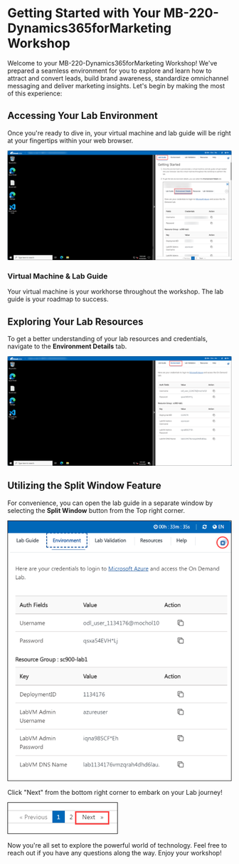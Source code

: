 # **Getting Started with Your MB-220-Dynamics365forMarketing Workshop**
 
Welcome to your MB-220-Dynamics365forMarketing Workshop! We've prepared a seamless environment for you to explore and learn how to attract and convert leads, build brand awareness, standardize omnichannel messaging and deliver marketing insights. Let's begin by making the most of this experience:
 
## **Accessing Your Lab Environment**
 
Once you're ready to dive in, your virtual machine and lab guide will be right at your fingertips within your web browser.
 
   ![Access Your VM and Lab Guide](../media/2.png)

### **Virtual Machine & Lab Guide**
 
Your virtual machine is your workhorse throughout the workshop. The lab guide is your roadmap to success.
 
## **Exploring Your Lab Resources**
 
To get a better understanding of your lab resources and credentials, navigate to the **Environment Details** tab.
 
   ![Access Your VM and Lab Guide](../media/1.png)
 
## **Utilizing the Split Window Feature**
 
For convenience, you can open the lab guide in a separate window by selecting the **Split Window** button from the Top right corner.
 
   ![Access Your VM and Lab Guide](../media/8.png)

  Click "Next" from the bottom right corner to embark on your Lab journey!
 
   ![Picture1.](../media/5.png)

Now you're all set to explore the powerful world of technology. Feel free to reach out if you have any questions along the way. Enjoy your workshop!
